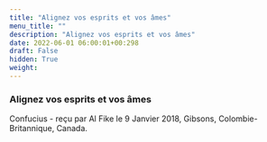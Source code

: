 ```yaml
---
title: "Alignez vos esprits et vos âmes"
menu_title: ""
description: "Alignez vos esprits et vos âmes"
date: 2022-06-01 06:00:01+00:298
draft: False
hidden: True
weight:
---
```

### Alignez vos esprits et vos âmes

Confucius - reçu par Al Fike le 9 Janvier 2018, Gibsons, Colombie-Britannique, Canada.



